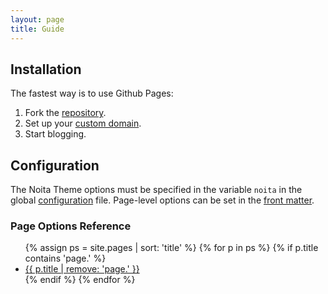 ```yaml
---
layout: page
title: Guide
---
```


## Installation

The fastest way is to use Github Pages:

1. Fork the [repository][0].
1. Set up your [custom domain][1].
1. Start blogging.

## Configuration

The Noita Theme options must be specified in the variable `noita` in the global [configuration][2] file. Page-level options can be set in the [front matter][3].

### Page Options Reference

<ul>
{% assign ps = site.pages | sort: 'title' %}
{% for p in ps %}
  {% if p.title contains 'page.' %}
<li><a href="{{ p.url }}">{{ p.title | remove: 'page.' }}</a></li>
  {% endif %}
{% endfor %}
</ul>

[0]: https://github.com/penibelst/jekyll-noita
[1]: https://help.github.com/articles/setting-up-a-custom-domain-with-pages
[2]: http://jekyllrb.com/docs/configuration/
[3]: http://jekyllrb.com/docs/frontmatter/
